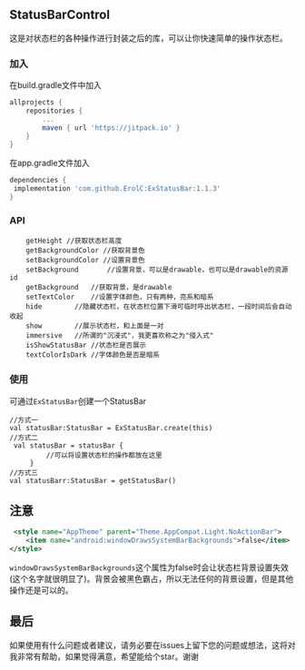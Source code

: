 ## StatusBarControl
这是对状态栏的各种操作进行封装之后的库，可以让你快速简单的操作状态栏。

### 加入
在build.gradle文件中加入
```gradle
allprojects {
    repositories {
        ...
        maven { url 'https://jitpack.io' }
    }
}

```
在app.gradle文件加入
```gradle
dependencies {
 implementation 'com.github.ErolC:ExStatusBar:1.1.3'
}
```
### API
```
    getHeight //获取状态栏高度
    getBackgroundColor //获取背景色
    setBackgroundColor //设置背景色
    setBackground       //设置背景，可以是drawable，也可以是drawable的资源id
    getBackground   //获取背景，是drawable
    setTextColor    //设置字体颜色，只有两种，亮系和暗系
    hide        //隐藏状态栏，在状态栏位置下滑可临时呼出状态栏，一段时间后会自动收起
    show        //展示状态栏，和上面是一对
    immersive   //所谓的"沉浸式"，我更喜欢称之为"侵入式"
    isShowStatusBar //状态栏是否展示
    textColorIsDark //字体颜色是否是暗系
```
### 使用
可通过`ExStatusBar`创建一个StatusBar
```
//方式一
val statusBar:StatusBar = ExStatusBar.create(this)
//方式二
 val statusBar = statusBar {
         //可以将设置状态栏的操作都放在这里
     }
//方式三
val statusBarr:StatusBar = getStatusBar()
```

## 注意
```xml
 <style name="AppTheme" parent="Theme.AppCompat.Light.NoActionBar">
    <item name="android:windowDrawsSystemBarBackgrounds">false</item>
</style>
```
`windowDrawsSystemBarBackgrounds`这个属性为false时会让状态栏背景设置失效(这个名字就很明显了)。背景会被黑色霸占，所以无法任何的背景设置，但是其他操作还是可以的。

## 最后
如果使用有什么问题或者建议，请务必要在issues上留下您的问题或想法，这将对我非常有帮助，如果觉得满意，希望能给个star。谢谢